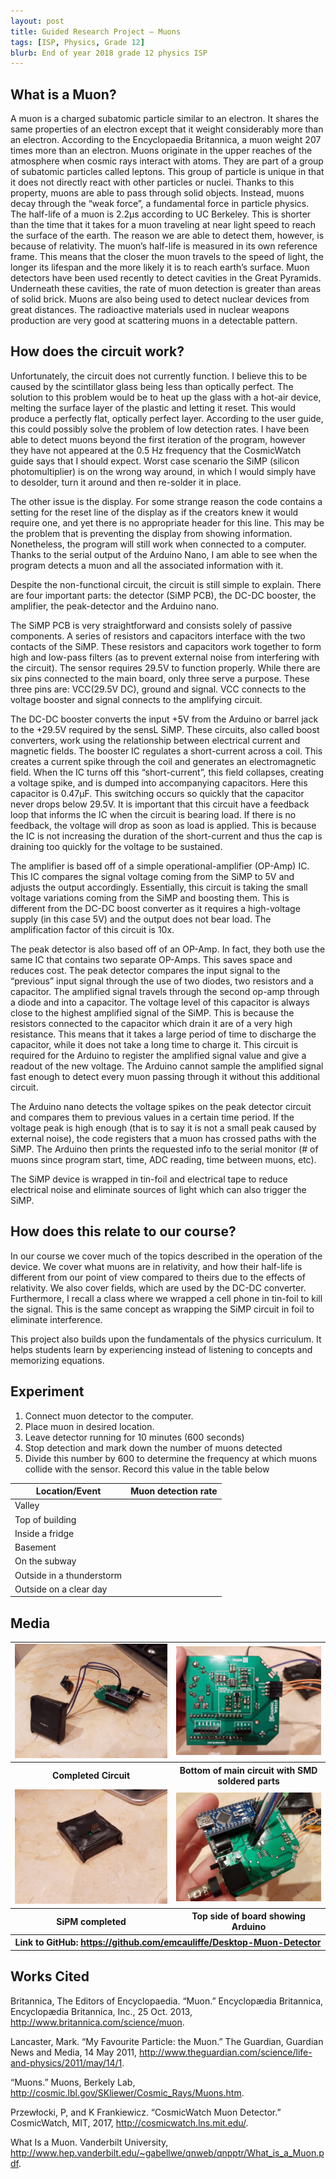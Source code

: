 ```yaml
---
layout: post
title: Guided Research Project – Muons
tags: [ISP, Physics, Grade 12]
blurb: End of year 2018 grade 12 physics ISP
---
```


What is a Muon?
----
A muon is a charged subatomic particle similar to an electron. It shares the same properties of an electron except that it weight considerably more than an electron. According to the Encyclopaedia Britannica, a muon weight 207 times more than an electron. Muons originate in the upper reaches of the atmosphere when cosmic rays interact with atoms. They are part of a group of subatomic particles called leptons. This group of particle is unique in that it does not directly react with other particles or nuclei. Thanks to this property, muons are able to pass through solid objects. Instead, muons decay through the “weak force”, a fundamental force in particle physics. The half-life of a muon is 2.2µs according to UC Berkeley. This is shorter than the time that it takes for a muon traveling at near light speed to reach the surface of the earth. The reason we are able to detect them, however, is because of relativity. The muon’s half-life is measured in its own reference frame. This means that the closer the muon travels to the speed of light, the longer its lifespan and the more likely it is to reach earth’s surface. Muon detectors have been used recently to detect cavities in the Great Pyramids. Underneath these cavities, the rate of muon detection is greater than areas of solid brick. Muons are also being used to detect nuclear devices from great distances. The radioactive materials used in nuclear weapons production are very good at scattering muons in a detectable pattern.

How does the circuit work?
----
Unfortunately, the circuit does not currently function. I believe this to be caused by the scintillator glass being less than optically perfect. The solution to this problem would be to heat up the glass with a hot-air device, melting the surface layer of the plastic and letting it reset. This would produce a perfectly flat, optically perfect layer. According to the user guide, this could possibly solve the problem of low detection rates. I have been able to detect muons beyond the first iteration of the program, however they have not appeared at the 0.5 Hz frequency that the CosmicWatch guide says that I should expect. Worst case scenario the SiMP (silicon photomultiplier) is on the wrong way around, in which I would simply have to desolder, turn it around and then re-solder it in place.  

The other issue is the display. For some strange reason the code contains a setting for the reset line of the display as if the creators knew it would require one, and yet there is no appropriate header for this line. This may be the problem that is preventing the display from showing information. Nonetheless, the program will still work when connected to a computer. Thanks to the serial output of the Arduino Nano, I am able to see when the program detects a muon and all the associated information with it.  

Despite the non-functional circuit, the circuit is still simple to explain. There are four important parts: the detector (SiMP PCB), the DC-DC booster, the amplifier, the peak-detector and the Arduino nano.  

The SiMP PCB is very straightforward and consists solely of passive components. A series of resistors and capacitors interface with the two contacts of the SiMP. These resistors and capacitors work together to form high and low-pass filters (as to prevent external noise from interfering with the circuit). The sensor requires 29.5V to function properly. While there are six pins connected to the main board, only three serve a purpose. These three pins are: VCC(29.5V DC), ground and signal. VCC connects to the voltage booster and signal connects to the amplifying circuit.  

The DC-DC booster converts the input +5V from the Arduino or barrel jack to the +29.5V required by the sensL SiMP. These circuits, also called boost converters, work using the relationship between electrical current and magnetic fields. The booster IC regulates a short-current across a coil. This creates a current spike through the coil and generates an electromagnetic field. When the IC turns off this “short-current”, this field collapses, creating a voltage spike, and is dumped into accompanying capacitors. Here this capacitor is 0.47µF. This switching occurs so quickly that the capacitor never drops below 29.5V. It is important that this circuit have a feedback loop that informs the IC when the circuit is bearing load. If there is no feedback, the voltage will drop as soon as load is applied. This is because the IC is not increasing the duration of the short-current and thus the cap is draining too quickly for the voltage to be sustained.  

The amplifier is based off of a simple operational-amplifier (OP-Amp) IC. This IC compares the signal voltage coming from the SiMP to 5V and adjusts the output accordingly. Essentially, this circuit is taking the small voltage variations coming from the SiMP and boosting them. This is different from the DC-DC boost converter as it requires a high-voltage supply (in this case 5V) and the output does not bear load. The amplification factor of this circuit is 10x.  

The peak detector is also based off of an OP-Amp. In fact, they both use the same IC that contains two separate OP-Amps. This saves space and reduces cost. The peak detector compares the input signal to the “previous” input signal through the use of two diodes, two resistors and a capacitor. The amplified signal travels through the second op-amp through a diode and into a capacitor. The voltage level of this capacitor is always close to the highest amplified signal of the SiMP. This is because the resistors connected to the capacitor which drain it are of a very high resistance. This means that it takes a large period of time to discharge the capacitor, while it does not take a long time to charge it. This circuit is required for the Arduino to register the amplified signal value and give a readout of the new voltage. The Arduino cannot sample the amplified signal fast enough to detect every muon passing through it without this additional circuit.  

The Arduino nano detects the voltage spikes on the peak detector circuit and compares them to previous values in a certain time period. If the voltage peak is high enough (that is to say it is not a small peak caused by external noise), the code registers that a muon has crossed paths with the SiMP. The Arduino then prints the requested info to the serial monitor (# of muons since program start, time, ADC reading, time between muons, etc).  

The SiMP device is wrapped in tin-foil and electrical tape to reduce electrical noise and eliminate sources of light which can also trigger the SiMP.  

How does this relate to our course?
-----
In our course we cover much of the topics described in the operation of the device. We cover what muons are in relativity, and how their half-life is different from our point of view compared to theirs due to the effects of relativity. We also cover fields, which are used by the DC-DC converter. Furthermore, I recall a class where we wrapped a cell phone in tin-foil to kill the signal. This is the same concept as wrapping the SiMP circuit in foil to eliminate interference.  

This project also builds upon the fundamentals of the physics curriculum. It helps students learn by experiencing instead of listening to concepts and memorizing equations.

Experiment
-----
1. Connect muon detector to the computer.
2. Place muon in desired location.
3. Leave detector running for 10 minutes (600 seconds)
4. Stop detection and mark down the number of muons detected
5. Divide this number by 600 to determine the frequency at which muons collide with the sensor. Record this value in the table below

| Location/Event            | Muon detection rate |
|---------------------------|---------------------|
| Valley                    |                     |
| Top of building           |                     |
| Inside a fridge           |                     |
| Basement                  |                     |
| On the subway             |                     |
| Outside in a thunderstorm |                     |
| Outside on a clear day    |                     |

Media
-----
<table>
  <tr>
    <td>
      <img src="/assets/img/ER%20Reports/Grade%2012/Muon%20Detector/20180528_005519.jpg"/>
    </td>
    <td>
      <img src="/assets/img/ER%20Reports/Grade%2012/Muon%20Detector/20180528_005547.jpg"/>
    </td>
  </tr>
  <tr>
    <th>Completed Circuit</th>
    <th>Bottom of main circuit with SMD soldered parts</th>
  </tr>
  <tr>
    <td>
      <img src="/assets/img/ER%20Reports/Grade%2012/Muon%20Detector/20180528_005535.jpg"/>
    </td>
    <td>
      <img src="/assets/img/ER%20Reports/Grade%2012/Muon%20Detector/20180528_005602.jpg"/>
    </td>
  </tr>
  <tr>
    <th>SiPM completed</th>
    <th>Top side of board showing Arduino</th>
  </tr>
  <tr>
    <th colSpan="2">Link to GitHub: <a href="https://github.com/emcauliffe/Desktop-Muon-Detector">https://github.com/emcauliffe/Desktop-Muon-Detector</a></th>
  </tr>
</table>

Works Cited
-----
Britannica, The Editors of Encyclopaedia. “Muon.” Encyclopædia Britannica, Encyclopædia Britannica, Inc., 25 Oct. 2013, <http://www.britannica.com/science/muon>.

Lancaster, Mark. “My Favourite Particle: the Muon.” The Guardian, Guardian News and Media, 14 May 2011, <http://www.theguardian.com/science/life-and-physics/2011/may/14/1>.

“Muons.” Muons, Berkely Lab, <http://cosmic.lbl.gov/SKliewer/Cosmic_Rays/Muons.htm>.

Przewłocki, P, and K Frankiewicz. “CosmicWatch Muon Detector.” CosmicWatch, MIT, 2017, <http://cosmicwatch.lns.mit.edu/>.

What Is a Muon. Vanderbilt University, <http://www.hep.vanderbilt.edu/~gabellwe/qnweb/qnpptr/What_is_a_Muon.pdf>.
